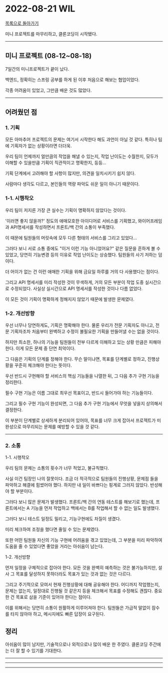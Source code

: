 # 2022-08-21 WIL

[목록으로 돌아가기](/README.md)

미니 프로젝트를 마무리하고, 클론코딩이 시작됐다.

---

## 미니 프로젝트 (08-12~08-18)

7일간의 미니프로젝트가 끝이 났다.

백엔드, 정확히는 스프링 공부를 하게 된 이후 처음으로 해보는 협업이었다.

각종 어려움이 있었고, 그만큼 배운 것도 많았다.

---

## 어려웠던 점

### 1. 기획

모든 아마추어 프로젝트의 문제는 여기서 시작한다 해도 과언이 아닐 것 같다. 특히나 팀에 기획자가 없는 상황이라면 더더욱.

우리 팀이 언제까지 얼만큼의 작업을 해낼 수 있는지, 작업 난이도는 수월한지, 모두가 이해할 수 있을만큼 기획이 직관적이고 명확한지, 등등...

기획 단계에서 고려해야 할 사항이 많지만, 의견을 일치시키기 쉽지 않다.

사람마다 생각도 다르고, 본인들의 역량 파악도 쉬운 일이 아니기 때문이다.

### 1-1. 시행착오

우리 팀이 저지른 가장 큰 실수는 기획이 명확하지 않았다는 것이다.

'이러면 좋지 않을까?' 정도의 애매모호한 아이디어로 서비스를 기획했고, 와이어프레임과 API명세서를 작성하면서 프론트/백 간의 소통이 부족했다.

이 때문에 팀원들의 머릿속에 모두 다른 형태의 서비스를 그리고 있었다...

그러다 보니 서로 소통 중에도 "이거 이런 기능 아니었어요?" 같은 질문을 흔하게 볼 수 있었고, 당연히 기능변경 등의 이유로 작업 난이도는 상승했다. 팀원들의 사기 저하는 덤이다.

더 어이가 없는 건 이런 애매한 기획을 위해 금요일 하루를 거의 다 사용했다는 점이다.

그리고 API 명세서를 미리 작성한 것이 무색하게, 거의 모든 부분이 작업 도중 실시간으로 수정되었다. 사실상 실시간으로 API 명세서를 작성한 것이나 다름 없었다.

이 모든 것이 기획이 명확하게 정해지지 않았기 때문에 발생한 문제였다.

### 1-2. 개선방향

우선 너무나 당연하게도, 기획은 명확해야 한다. 물론 우리가 전문 기획자도 아니고, 전문 기획자조차 처음부터 완벽하고 수정이 불필요한 기획을 만들어낼 수는 없을 것이다.

하지만 최소한, 하나의 기능을 팀원들이 전부 다르게 이해하고 있는 상황 만큼은 피해야 한다. 이게 모든 문제 중 단연 최악이다.

그 다음은 기획의 단계를 정해야 한다. 무슨 말이냐면, 목표를 단계별로 정하고, 진행상황을 꾸준히 체크해야 한다는 뜻이다.

우선 반드시 구현해야 할 서비스의 핵심 기능들을 나열한 뒤, 그 다음 추가 구현 기능을 정리한다.

필수 구현 기능은 이름 그대로 최우선 목표이고, 반드시 들어가야 하는 기능들이다.

그리고 필수 구현 기능이 완성되면, 그 다음 추가 구현 기능에서 무엇을 넣을지 상의해서 결정한다.

이 부분이 단계별로 상세하게 분리되어 있어야, 목표를 너무 크게 잡아서 프로젝트가 미완성으로 마무리되는 문제를 예방할 수 있을 것 같다.

---

### 2. 소통

1-1. 시행착오

우리 팀의 문제는 소통의 횟수가 너무 적었고, 불규칙했다.

사실 이건 팀장인 나의 잘못이다. 조금 더 적극적으로 팀원들의 진행상황, 문제점 들을 파악하고 해결에 힘썼어야 했다. 하지만 내 일이 바쁘다는 핑계로 그러지 않았다. 반성해야 할 부분이다.

그러다 보니 많은 문제가 발생했다. 프론트/백 간의 연동 테스트를 해보기로 했는데, 프론트에서는 A 기능을 먼저 작업하고 백에서는 B를 작업해서 할 수 없는 일도 발생했다.

그러다 보니 테스트 일정도 밀리고, 기능구현에도 차질이 생겼다.

미리 체크하여 조정을 했다면 줄일 수 있는 문제였다.

또한 어떤 팀원들 자신의 기능 구현에 어려움을 겪고 있었는데, 그 부분을 미리 파악하여 도움을 줄 수 있었다면 좋았을 거라는 아쉬움이 남는다.

1-2. 개선방향

먼저 일정을 구체적으로 잡아야 한다. 모든 것을 완벽히 예측하는 것은 불가능하지만, 설사 그 목표를 달성하지 못하더라도 목표가 있는 것과 없는 것은 다르다.

그리고 주기적으로 모여서 현재 진행상황에 대해 공유해야 한다. 어디까지 작업했는지, 문제는 없는지, 일정대로 진행될 것 같은지 등을 체크해서 목표를 수정해도 괜찮다. 중요한 건 목표로 삼을 기준이 있어야 한다는 점이다.

이를 위해서는 당연히 소통이 원활하게 이루어져야 한다. 팀원들은 가급적 말없이 잠수를 타지 않아야 하고, 메시지에도 빠른 답장이 요구된다.

## 정리

아쉬움이 많이 남지만, 기술적으로나 외적으로나 많이 배운 한 주였다. 클론코딩 주간에는 더 잘 할 수 있기를 기대한다.

---

---

---
